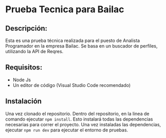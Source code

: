 # Prueba Tecnica para Bailac
## Descripción:
Esta es una prueba técnica realizada para el puesto de Analista Programador en la empresa Bailac. Se basa en un buscador de perfiles, utilizando la API de Reqres.
## Requisitos:
   - Node Js
   - Un editor de código (Visual Studio Code recomendado)
## Instalación
Una vez clonado el repositorio. Dentro del repositorio, en la linea de comando ejecutar
`npm install`.
Esto instalará todas las dependencias necesarias para correr el proyecto.
Una vez instaladas las dependencias, ejecutar `npm run dev` para ejecutar el entorno de pruebas.


